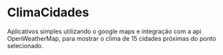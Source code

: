 # ClimaCidades

Aplicativos simples utilizando o google maps e integração com a api OpenWeatherMap, para mostrar o clima de 15 cidades próximas do ponto
selecionado.
